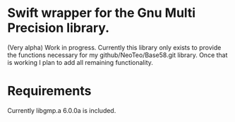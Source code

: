 # Swift wrapper for the Gnu Multi Precision library.

(Very alpha) Work in progress.
Currently this library only exists to provide the functions necessary for my github/NeoTeo/Base58.git library. 
Once that is working I plan to add all remaining functionality.

# Requirements

Currently libgmp.a 6.0.0a is included.

